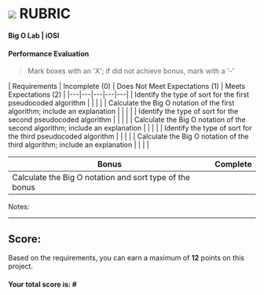 # ![](https://ga-dash.s3.amazonaws.com/production/assets/logo-9f88ae6c9c3871690e33280fcf557f33.png) RUBRIC
**Big O Lab | iOSI** 	 						


#### Performance Evaluation
> Mark boxes with an 'X'; if did not achieve bonus, mark with a '-'

| Requirements | Incomplete (0) | Does Not Meet Expectations (1) | Meets Expectations (2) |
|---|---|---|---|---|
| Identify the type of sort for the first pseudocoded algorithm | | | |
| Calculate the Big O notation of the first algorithm; include an explanation | | | |
| Identify the type of sort for the second pseudocoded algorithm | | | |
| Calculate the Big O notation of the second algorithm; include an explanation | | | |
| Identify the type of sort for the third pseudocoded algorithm | | | |
| Calculate the Big O notation of the third algorithm; include an explanation | | | |

| Bonus | Complete |
|---|---|
| Calculate the Big O notation and sort type of the bonus | | |

Notes:

<!-- > Example: Your getting the hang of this!  Be sure to practice proper indentation and spacing.  Nice work! On line (INSERT SPECIFIC LINE NUMBER) in the (INSERT SPECIFIC FILE NAME) you (INSERT SPECIFIC CRITIQUE). Also, on line (INSERT SPECIFIC LINE NUMBER) in the (INSERT SPECIFIC FILE NAME) you (INSERT SPECIFIC CRITIQUE -->

---

## Score:
Based on the requirements, you can earn a maximum of  **12**  points on this project.

#### Your total score is: **#**
